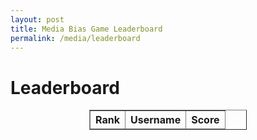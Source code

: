 ```yaml
---
layout: post
title: Media Bias Game Leaderboard
permalink: /media/leaderboard
---
```


<html lang="en">
<head>
    <meta charset="UTF-8">
    <meta name="viewport" content="width=device-width, initial-scale=1.0">
    <title>Leaderboard</title>
</head>
<body>
    <h1>Leaderboard</h1>
    <table id="leaderboard-table" border="1" style="width: 50%; margin: 0 auto;">
        <thead>
            <tr>
                <th>Rank</th>
                <th>Username</th>
                <th>Score</th>
            </tr>
        </thead>
        <tbody id="leaderboard-body">
            <!-- Leaderboard rows will be inserted here -->
        </tbody>
    </table>
    <script>
        document.addEventListener("DOMContentLoaded", function() {
            fetch('http://localhost:8085/api/media/')
                .then(response => response.json())
                .then(data => {
                    const leaderboardBody = document.getElementById("leaderboard-body");
                    leaderboardBody.innerHTML = '';
                    data.forEach(entry => {
                        const row = document.createElement("tr");
                        const rankCell = document.createElement("td");
                        rankCell.textContent = entry.rank;
                        const usernameCell = document.createElement("td");
                        usernameCell.textContent = entry.username;
                        const scoreCell = document.createElement("td");
                        scoreCell.textContent = entry.score;
                        row.appendChild(rankCell);
                        row.appendChild(usernameCell);
                        row.appendChild(scoreCell);
                        leaderboardBody.appendChild(row);
                    });
                })
                .catch(error => console.error('Error fetching leaderboard:', error));
        });
    </script>
</body>
</html>
